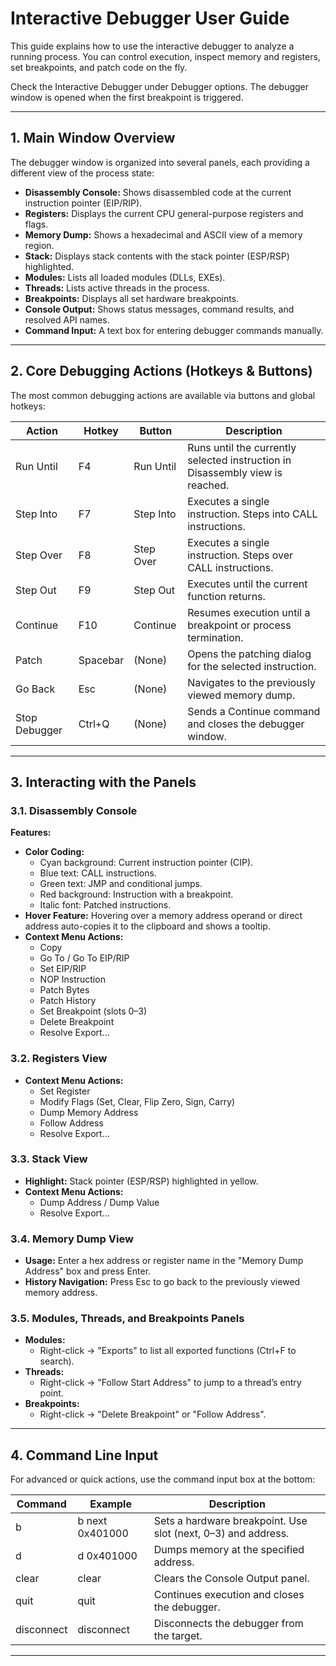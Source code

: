 # Interactive Debugger User Guide

This guide explains how to use the interactive debugger to analyze a running process. You can control execution, inspect memory and 
registers, set breakpoints, and patch code on the fly. 

Check the Interactive Debugger under Debugger options. The debugger window is opened when the first breakpoint is triggered.

---

## 1. Main Window Overview

The debugger window is organized into several panels, each providing a different view of the process state:

- **Disassembly Console:** Shows disassembled code at the current instruction pointer (EIP/RIP).
- **Registers:** Displays the current CPU general-purpose registers and flags.
- **Memory Dump:** Shows a hexadecimal and ASCII view of a memory region.
- **Stack:** Displays stack contents with the stack pointer (ESP/RSP) highlighted.
- **Modules:** Lists all loaded modules (DLLs, EXEs).
- **Threads:** Lists active threads in the process.
- **Breakpoints:** Displays all set hardware breakpoints.
- **Console Output:** Shows status messages, command results, and resolved API names.
- **Command Input:** A text box for entering debugger commands manually.

---

## 2. Core Debugging Actions (Hotkeys & Buttons)

The most common debugging actions are available via buttons and global hotkeys:

| Action        | Hotkey   | Button    | Description                                                                   |
|---------------|----------|-----------|-------------------------------------------------------------------------------|
| Run Until     | F4       | Run Until | Runs until the currently selected instruction in Disassembly view is reached. |
| Step Into     | F7       | Step Into | Executes a single instruction. Steps into CALL instructions.                  |
| Step Over     | F8       | Step Over | Executes a single instruction. Steps over CALL instructions.                  |
| Step Out      | F9       | Step Out  | Executes until the current function returns.                                  |
| Continue      | F10      | Continue  | Resumes execution until a breakpoint or process termination.                  |
| Patch         | Spacebar | (None)    | Opens the patching dialog for the selected instruction.                       |
| Go Back       | Esc      | (None)    | Navigates to the previously viewed memory dump.                               |
| Stop Debugger | Ctrl+Q   | (None)    | Sends a Continue command and closes the debugger window.                      |

---

## 3. Interacting with the Panels

### 3.1. Disassembly Console

**Features:**
- **Color Coding:**
  - Cyan background: Current instruction pointer (CIP).
  - Blue text: CALL instructions.
  - Green text: JMP and conditional jumps.
  - Red background: Instruction with a breakpoint.
  - Italic font: Patched instructions.
- **Hover Feature:** Hovering over a memory address operand or direct address auto-copies it to the clipboard and shows a tooltip.
- **Context Menu Actions:**
  - Copy
  - Go To / Go To EIP/RIP
  - Set EIP/RIP
  - NOP Instruction
  - Patch Bytes
  - Patch History
  - Set Breakpoint (slots 0–3)
  - Delete Breakpoint
  - Resolve Export...

### 3.2. Registers View

- **Context Menu Actions:**
  - Set Register
  - Modify Flags (Set, Clear, Flip Zero, Sign, Carry)
  - Dump Memory Address
  - Follow Address
  - Resolve Export...

### 3.3. Stack View

- **Highlight:** Stack pointer (ESP/RSP) highlighted in yellow.
- **Context Menu Actions:**
  - Dump Address / Dump Value
  - Resolve Export...

### 3.4. Memory Dump View

- **Usage:** Enter a hex address or register name in the "Memory Dump Address" box and press Enter.
- **History Navigation:** Press Esc to go back to the previously viewed memory address.

### 3.5. Modules, Threads, and Breakpoints Panels

- **Modules:** 
  - Right-click → "Exports" to list all exported functions (Ctrl+F to search).
- **Threads:** 
  - Right-click → "Follow Start Address" to jump to a thread’s entry point.
- **Breakpoints:** 
  - Right-click → "Delete Breakpoint" or "Follow Address".

---

## 4. Command Line Input

For advanced or quick actions, use the command input box at the bottom:

| Command    | Example         | Description                                                   |
|------------|-----------------|---------------------------------------------------------------|
| b          | b next 0x401000 | Sets a hardware breakpoint. Use slot (next, 0–3) and address. |
| d          | d 0x401000      | Dumps memory at the specified address.                        |
| clear      | clear           | Clears the Console Output panel.                              |
| quit       | quit            | Continues execution and closes the debugger.                  |
| disconnect | disconnect      | Disconnects the debugger from the target.                     |

---

